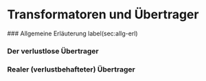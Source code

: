 <!-- !split -->
<!-- jupyter-book 08_lec.md -->
# Transformatoren und Übertrager

<div id="sec:trafo"></div>
### Allgemeine Erläuterung
label(sec:allg-erl)

### Der verlustlose Übertrager
<div id="sec:verl-uebertr"></div>

### Realer (verlustbehafteter) Übertrager
<div id="sec:real-uebertr"></div>

<!-- !split -->
